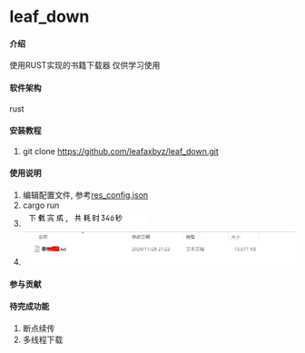 # leaf_down

#### 介绍
使用RUST实现的书籍下载器
仅供学习使用

#### 软件架构
rust


#### 安装教程

1.  git clone https://github.com/leafaxbyz/leaf_down.git

#### 使用说明

1.  编辑配置文件, 参考[res_config.json](src-tauri/res_config.json)
2.  cargo run
3. ![img.png](docs/finish.png)
4. ![img.png](docs/tsxk.png)
#### 参与贡献


#### 待完成功能
1. 断点续传
2. 多线程下载
